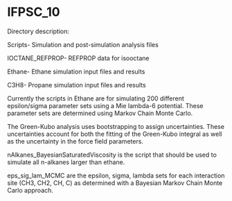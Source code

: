# IFPSC_10

Directory description:

Scripts- Simulation and post-simulation analysis files

IOCTANE_REFPROP- REFPROP data for isooctane

Ethane- Ethane simulation input files and results

C3H8- Propane simulation input files and results


Currently the scripts in Ethane are for simulating 200 different epsilon/sigma parameter sets using a Mie lambda-6 potential. These parameter sets are determined using Markov Chain Monte Carlo.

The Green-Kubo analysis uses bootstrapping to assign uncertainties. These uncertainties account for both the fitting of the Green-Kubo integral as well as the uncertainty in the force field parameters.


nAlkanes_BayesianSaturatedViscosity is the script that should be used to simulate all n-alkanes larger than ethane. 

eps_sig_lam_MCMC are the epsilon, sigma, lambda sets for each interaction site (CH3, CH2, CH, C) as determined with a Bayesian Markov Chain Monte Carlo approach.


